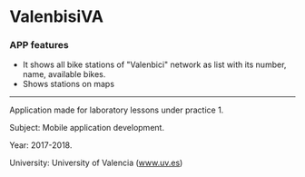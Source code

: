 # ValenbisiVA

### APP features
* It shows all bike stations of "Valenbici" network as list with its number, name, available bikes.
* Shows stations on maps

---

Application made for laboratory lessons under practice 1.

Subject: Mobile application development.

Year: 2017-2018.

University: University of Valencia (www.uv.es)

